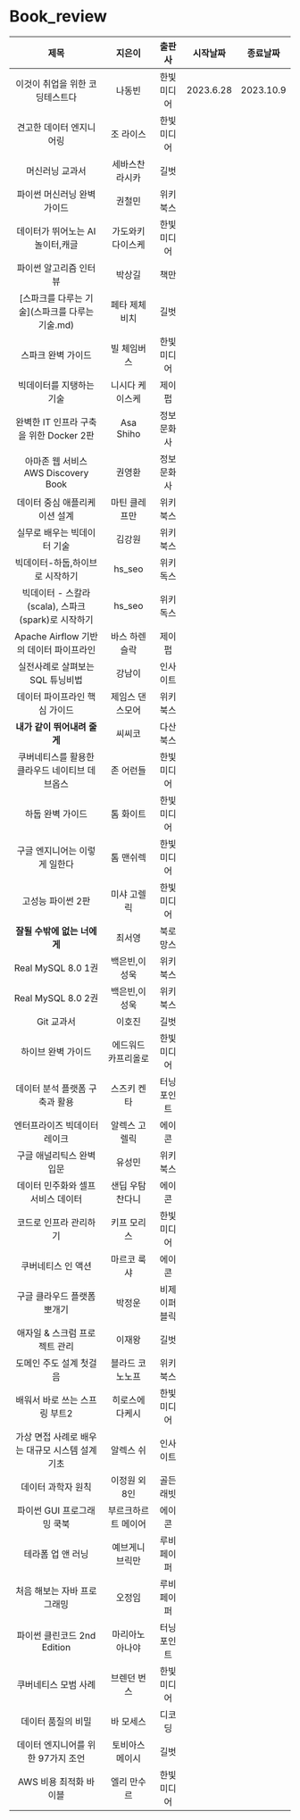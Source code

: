 # Book_review

|제목|지은이|출판사|시작날짜|종료날짜
|:---:|:---:|:---:|:---:|:---:|
|이것이 취업을 위한 코딩테스트다|나동빈|한빛미디어|2023.6.28|2023.10.9|
|견고한 데이터 엔지니어링|조 라이스|한빛미디어||| 
|머신러닝 교과서|세바스찬 라시카|길벗||| 
|파이썬 머신러닝 완벽가이드|권철민|위키북스||| 
|데이터가 뛰어노는 AI 놀이터,캐글|가도와키 다이스케|한빛미디어||| 
|파이썬 알고리즘 인터뷰|박상길|책만||| 
|[스파크를 다루는 기술](스파크를 다루는 기술.md)|페타 제체비치|길벗||| 
|스파크 완벽 가이드|빌 체임버스|한빛미디어||| 
|빅데이터를 지탱하는 기술|니시다 케이스케|제이펍||| 
|완벽한 IT 인프라 구축을 위한 Docker 2판|Asa Shiho|정보문화사||| 
|아마존 웹 서비스 AWS Discovery Book| 권영환|정보문화사||| 
|데이터 중심 애플리케이션 설계|마틴 클레프만|위키북스||| 
|실무로 배우는 빅데이터 기술|김강원|위키북스||| 
|빅데이터-하둡,하이브로 시작하기|hs_seo|위키독스||| 
|빅데이터 - 스칼라(scala), 스파크(spark)로 시작하기|hs_seo|위키독스||| 
|Apache Airflow 기반의 데이터 파이프라인|바스 하렌슬락|제이펍||| 
|실전사례로 살펴보는 SQL 튜닝비법|강남이|인사이트||| 
|데이터 파이프라인 핵심 가이드|제임스 댄스모어|위키북스||| 
|**내가 같이 뛰어내려 줄게**|씨씨코|다산북스||| 
|쿠버네티스를 활용한 클라우드 네이티브 데브옵스|존 어런들|한빛미디어||| 
|하둡 완벽 가이드|톰 화이트|한빛미디어||| 
|구글 엔지니어는 이렇게 일한다|톰 맨쉬렉|한빛미디어||| 
|고성능 파이썬 2판|미샤 고렐릭|한빛미디어||| 
|**잘될 수밖에 없는 너에게**|최서영|북로망스||| 
|Real MySQL 8.0 1권|백은빈,이성욱|위키북스||| 
|Real MySQL 8.0 2권|백은빈,이성욱|위키북스||| 
|Git 교과서|이호진|길벗||| 
|하이브 완벽 가이드|에드워드 카프리올로|한빛미디어||| 
|데이터 분석 플랫폼 구축과 활용|스즈키 켄타|터닝포인트||| 
|엔터프라이즈 빅데이터 레이크|알렉스 고렐릭|에이콘||| 
|구글 애널리틱스 완벽 입문|유성민|위키북스||| 
|데이터 민주화와 셀프서비스 데이터|샌딥 우탐찬다니|에이콘||| 
|코드로 인프라 관리하기|키프 모리스|한빛미디어||| 
|쿠버네티스 인 액션|마르코 룩샤|에이콘||| 
|구글 클라우드 플랫폼 뽀개기|박정운|비제이퍼블릭||| 
|애자일 & 스크럼 프로젝트 관리|이재왕|길벗||| 
|도메인 주도 설계 첫걸음|블라드 코노노프|위키북스||| 
|배워서 바로 쓰는 스프링 부트2|히로스에 다케시|한빛미디어||| 
|가상 면접 사례로 배우는 대규모 시스템 설계 기초|알렉스 쉬|인사이트||| 
|데이터 과학자 원칙|이정원 외 8인|골든래빗||| 
|파이썬 GUI 프로그래밍 쿡북|부르크하르트 메이어|에이콘||| 
|테라폼 업 앤 러닝|예브게니 브릭만|루비페이퍼||| 
|처음 해보는 자바 프로그래밍|오정임|루비페이퍼||| 
|파이썬 클린코드 2nd Edition|마리아노 아나야|터닝포인트||| 
|쿠버네티스 모범 사례|브렌던 번스|한빛미디어||| 
|데이터 품질의 비밀|바 모세스|디코딩||| 
|데이터 엔지니어를 위한 97가지 조언|토비아스 메이시|길벗||| 
|AWS 비용 최적화 바이블 |엘리 만수르|한빛미디어||| 
